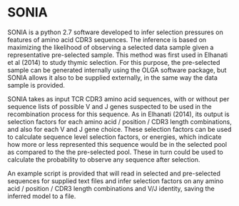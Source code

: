 # SONIA

SONIA is a python 2.7 software developed to infer selection pressures on features of amino acid CDR3 sequences. The inference is based on maximizing the likelihood of observing a selected data sample given a representative pre-selected sample. This method was first used in Elhanati et al (2014) to study thymic selection. For this purpose, the pre-selected sample can be generated internally using the OLGA software package, but SONIA allows it also to be supplied externally, in the same way the data sample is provided.

SONIA takes as input TCR CDR3 amino acid sequences, with or without per sequence lists of possible V and J genes suspected to be used in the recombination process for this sequence. As in Elhanati (2014), its output is selection factors for each amino acid / position / CDR3 length combinations, and also for each V and J gene choice. These selection factors can be used to calculate sequence level selection factors, or energies, which indicate how more or less represented this sequence would be in the selected pool as compared to the the pre-selected pool. These in turn could be used to calculate the probability to observe any sequence after selection.

An example script is provided that will read in selected and pre-selected sequences for supplied text files and infer selection factors on any amino acid / position / CDR3 length combinations and V/J identity, saving the inferred model to a file.
